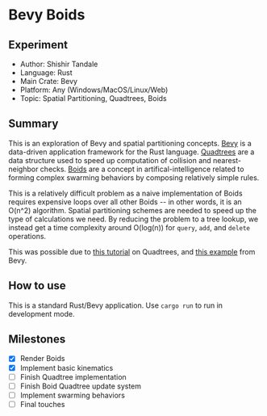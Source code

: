 # Bevy Boids
## Experiment
- Author: Shishir Tandale
- Language: Rust
- Main Crate: Bevy
- Platform: Any (Windows/MacOS/Linux/Web)
- Topic: Spatial Partitioning, Quadtrees, Boids

## Summary
This is an exploration of Bevy and spatial 
partitioning concepts. [Bevy][1] is a 
data-driven application framework for the Rust
language. [Quadtrees][2] are a data structure 
used to speed up computation of collision and
nearest-neighbor checks. [Boids][3] are a 
concept in artifical-intelligence related to 
forming complex swarming behaviors by composing
relatively simple rules.

This is a relatively difficult problem as a
naive implementation of Boids requires
expensive loops over all other Boids -- in
other words, it is an O(n^2) algorithm. Spatial
partitioning schemes are needed to speed up
the type of calculations we need. By reducing
the problem to a tree lookup, we instead get
a time complexity around O(log(n)) for
`query`, `add`, and `delete` operations.

This was possible due to [this tutorial][4]
on Quadtrees, and [this example][5] from
Bevy.

[1]: https://bevyengine.org
[2]: https://en.wikipedia.org/wiki/Quadtree
[3]: https://en.wikipedia.org/wiki/Boids
[4]: https://pvigier.github.io/2019/08/04/quadtree-collision-detection.html
[5]: https://github.com/bevyengine/bevy/blob/latest/examples/games/breakout.rs

## How to use
This is a standard Rust/Bevy application. Use
`cargo run` to run in development mode.

## Milestones
- [x] Render Boids
- [x] Implement basic kinematics
- [ ] Finish Quadtree implementation
- [ ] Finish Boid Quadtree update system
- [ ] Implement swarming behaviors
- [ ] Final touches